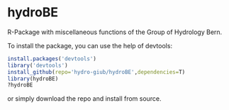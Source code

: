 # hydroBE
R-Package with miscellaneous functions of the Group of Hydrology Bern.

To install the package, you can use the help of devtools:

```r
install.packages('devtools')
library('devtools')
install_github(repo='hydro-giub/hydroBE',dependencies=T)
library(hydroBE)
?hydroBE
```

or simply download the repo and install from source.
